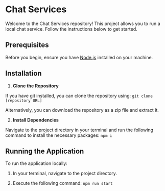 # Chat Services

Welcome to the Chat Services repository! This project allows you to run a local chat service. Follow the instructions below to get started.

## Prerequisites

Before you begin, ensure you have [Node.js](https://nodejs.org/) installed on your machine.

## Installation

1. **Clone the Repository**

  If you have git installed, you can clone the repository using: `git clone [repository URL]`

  Alternatively, you can download the repository as a zip file and extract it.

2. **Install Dependencies**

  Navigate to the project directory in your terminal and run the following command to install the necessary packages: `npm i`

## Running the Application

To run the application locally:

1. In your terminal, navigate to the project directory.

2. Execute the following command: `npm run start`
